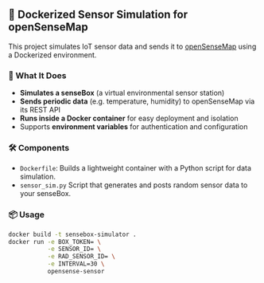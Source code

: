 ## 🐳 Dockerized Sensor Simulation for openSenseMap

This project simulates IoT sensor data and sends it to [openSenseMap](https://opensensemap.org) using a Dockerized environment.

### 🚀 What It Does

- **Simulates a senseBox** (a virtual environmental sensor station)
- **Sends periodic data** (e.g. temperature, humidity) to openSenseMap via its REST API
- **Runs inside a Docker container** for easy deployment and isolation
- Supports **environment variables** for authentication and configuration

### 🛠️ Components

- `Dockerfile`: Builds a lightweight container with a Python script for data simulation.
- `sensor_sim.py` Script that generates and posts random sensor data to your senseBox.

### 📦 Usage

```bash
docker build -t sensebox-simulator .
docker run -e BOX_TOKEN= \
           -e SENSOR_ID= \
           -e RAD_SENSOR_ID= \
           -e INTERVAL=30 \
           opensense-sensor
